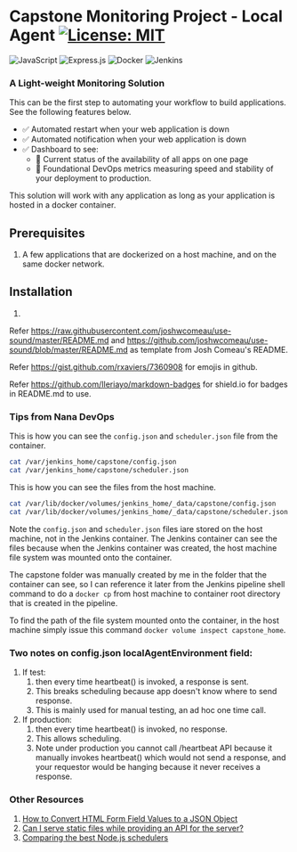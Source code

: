 # Capstone Monitoring Project - Local Agent [![License: MIT](https://img.shields.io/badge/License-MIT-brightgreen.svg)](https://opensource.org/licenses/MIT) 

![JavaScript](https://img.shields.io/badge/javascript-%23323330.svg?style=for-the-badge&logo=javascript&logoColor=%23F7DF1E) ![Express.js](https://img.shields.io/badge/express.js-%23404d59.svg?style=for-the-badge&logo=express&logoColor=%2361DAFB) ![Docker](https://img.shields.io/badge/docker-%230db7ed.svg?style=for-the-badge&logo=docker&logoColor=white) ![Jenkins](https://img.shields.io/badge/jenkins-%232C5263.svg?style=for-the-badge&logo=jenkins&logoColor=white)

<!-- <small>*This project is part of the Central Connecticut State University capstone requirement for graduation from the Software Engineering graduate program.*</small> -->

### A Light-weight Monitoring Solution


This can be the first step to automating your workflow to build applications. See the following features below. 

- ✅ Automated restart when your web application is down
- ✅ Automated notification when your web application is down
- ✅ Dashboard to see: 
    - 💪 Current status of the availability of all apps on one page 
    - 💪 Foundational DevOps metrics measuring speed and stability of your deployment to production. 

This solution will work with any application as long as your application is hosted in a docker container.

## Prerequisites

1. A few applications that are dockerized on a host machine, and on the same docker network.

## Installation

1. 

Refer https://raw.githubusercontent.com/joshwcomeau/use-sound/master/README.md and https://github.com/joshwcomeau/use-sound/blob/master/README.md as template from Josh Comeau's README.

Refer https://gist.github.com/rxaviers/7360908 for emojis in github.

Refer https://github.com/Ileriayo/markdown-badges for shield.io for badges in README.md to use.


<!-- 2. Add You insert a config.json and a scheduler.json file on the host machine. These are needed since the local agent does not use a database to persist data. When you add these files to the host machine, make sure to `chmod +x <filename>` to that the file can be edited.
3. (Optional) You can use Jenkins pipeline to deploy the local agent on your docker network where the other apps are hosted. Refer to the Jenkinsfile in the repository at the root level. -->




### Tips from Nana DevOps
This is how you can see the `config.json` and `scheduler.json` file from the container.
```bash
cat /var/jenkins_home/capstone/config.json
cat /var/jenkins_home/capstone/scheduler.json 
```

This is how you can see the files from the host machine.
```bash
cat /var/lib/docker/volumes/jenkins_home/_data/capstone/config.json
cat /var/lib/docker/volumes/jenkins_home/_data/capstone/scheduler.json
```

Note the `config.json` and `scheduler.json` files iare stored on the host machine, not in the Jenkins container. The Jenkins container can see the files because when the Jenkins container was created, the host machine file system was mounted onto the container.

The capstone folder was manually created by me in the folder that the container can see, so I can reference it later from the Jenkins pipeline shell command to do a `docker cp` from host machine to container root directory that is created in the pipeline.

To find the path of the file system mounted onto the container, in the host machine simply issue this command `docker volume inspect capstone_home`.

### Two notes on config.json localAgentEnvironment field:
1. If test: 
    1. then every time heartbeat() is invoked, a response is sent. 
    2. This breaks scheduling because app doesn't know where to send response.
    3. This is mainly used for manual testing, an ad hoc one time call.
2. If production:
    1. then every time heartbeat() is invoked, no response. 
    2. This allows scheduling. 
    3. Note under production you cannot call /heartbeat API because it manually invokes heartbeat() which would not send a response, and your requestor would be hanging because it never receives a response.


### Other Resources
1. [How to Convert HTML Form Field Values to a JSON Object](https://www.learnwithjason.dev/blog/get-form-values-as-json/)
2. [Can I serve static files while providing an API for the server?](https://stackoverflow.com/questions/36667343/can-i-serve-static-files-while-providing-an-api-for-the-server) 
3. [Comparing the best Node.js schedulers](https://blog.logrocket.com/comparing-best-node-js-schedulers/)
